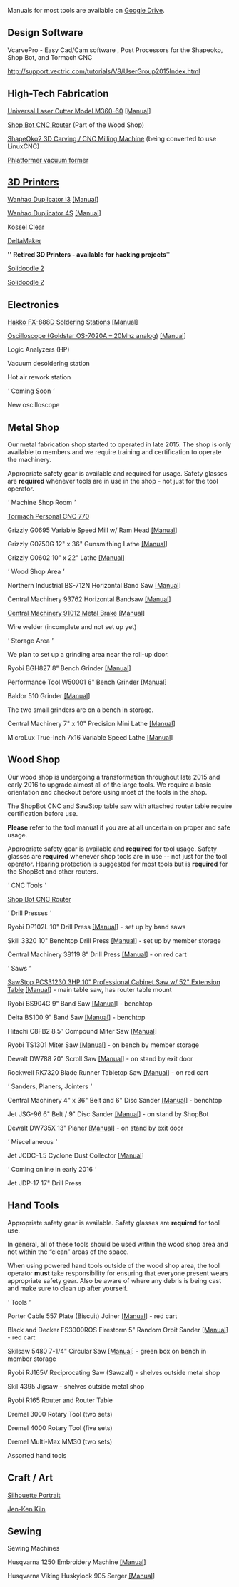 Manuals for most tools are available on [Google Drive](https://drive.google.com/open?id=0B1BiUKpVQf5nR3FycGdnUVJhZGs).

Design Software
---------------

VcarvePro - Easy Cad/Cam software , Post Processors for the Shapeoko, Shop Bot, and Tormach CNC

<http://support.vectric.com/tutorials/V8/UserGroup2015Index.html>

High-Tech Fabrication
---------------------

[Universal Laser Cutter Model M360-60](Laser_Cutter.md "wikilink") [\[Manual](https://drive.google.com/open?id=0B1BiUKpVQf5nOGF1ZzI4QWg4X1k)\]

[Shop Bot CNC Router](Shop_Bot.md "wikilink") (Part of the Wood Shop)

[ShapeOko2 3D Carving / CNC Milling Machine](ShapeOko_2.md "wikilink") (being converted to use LinuxCNC)

[Phlatformer vacuum former](Phlatformer.md "wikilink")

[3D Printers](3D_Printers.md "wikilink")
-------------------------------------

[Wanhao Duplicator i3](Wanhao_Duplicator_i3.md "wikilink") [\[Manual](https://drive.google.com/open?id=0B1BiUKpVQf5nMVdfWG01M3pxNlU)\]

[Wanhao Duplicator 4S](Wanhao_Duplicator_4S.md "wikilink") [\[Manual](https://drive.google.com/open?id=0B1BiUKpVQf5nMVdfWG01M3pxNlU)\]

[Kossel Clear](Kossel_Clear.md "wikilink")

[DeltaMaker](DeltaMaker.md "wikilink")

**'' Retired 3D Printers - available for hacking projects**''

[Solidoodle 2](Solidoodle_2 "wikilink")

[Solidoodle 2](Solidoodle_2 "wikilink")

Electronics
-----------

[Hakko FX-888D Soldering Stations](Hakko_FX-888D_Soldering_Stations.md "wikilink") [\[Manual](https://drive.google.com/open?id=0B1BiUKpVQf5nYkVhUWdlS2ItZ0E)\]

[Oscilloscope (Goldstar OS-7020A – 20Mhz analog)](Goldstar_OS-7020A.md "wikilink") [\[Manual](https://drive.google.com/open?id=0B1BiUKpVQf5nNjJrR0p2YlNXbUU)\]

Logic Analyzers (HP)

Vacuum desoldering station

Hot air rework station

*'* Coming Soon *'*

New oscilloscope

Metal Shop
----------

Our metal fabrication shop started to operated in late 2015. The shop is only available to members and we require training and certification to operate the machinery.

Appropriate safety gear is available and required for usage. Safety glasses are **required** whenever tools are in use in the shop - not just for the tool operator.

*'* Machine Shop Room *'*

[Tormach Personal CNC 770](Tormach_CNC_770 "wikilink")

Grizzly G0695 Variable Speed Mill w/ Ram Head [\[Manual](https://drive.google.com/open?id=0B1BiUKpVQf5nLXNQOHpnQlhBLXc)\]

Grizzly G0750G 12" x 36" Gunsmithing Lathe [\[Manual](https://drive.google.com/open?id=0B1BiUKpVQf5nZnlxYTgzR1JxSlE)\]

Grizzly G0602 10" x 22" Lathe [\[Manual](https://drive.google.com/open?id=0B1BiUKpVQf5nbE5Qd2ZPMU4teTQ)\]

*'* Wood Shop Area *'*

Northern Industrial BS-712N Horizontal Band Saw [\[Manual](https://drive.google.com/open?id=0B1BiUKpVQf5nZEtscC1wNURaOEU)\]

Central Machinery 93762 Horizontal Bandsaw [\[Manual](https://drive.google.com/open?id=0B1BiUKpVQf5nbXVsenVUMVY2aVE)\]

[Central Machinery 91012 Metal Brake](Central_Machinery_91012_Metal_Brake.md "wikilink") [\[Manual](https://drive.google.com/file/d/0B1BiUKpVQf5nb0QzZDh6aGxCTmM/view)\]

Wire welder (incomplete and not set up yet)

*'* Storage Area *'*

We plan to set up a grinding area near the roll-up door.

Ryobi BGH827 8" Bench Grinder [\[Manual](https://drive.google.com/open?id=0B1BiUKpVQf5ncU50ay1vSmRYT0U)\]

Performance Tool W50001 6" Bench Grinder [\[Manual](https://drive.google.com/open?id=0B1BiUKpVQf5nUUJCaWxXX19USmc)\]

Baldor 510 Grinder [\[Manual](https://drive.google.com/open?id=0B1BiUKpVQf5nUUowTXAtcFdXOGs)\]

The two small grinders are on a bench in storage.

Central Machinery 7" x 10" Precision Mini Lathe [\[Manual](https://drive.google.com/open?id=0B1BiUKpVQf5neU4tMTJMRlZOaFk)\]

MicroLux True-Inch 7x16 Variable Speed Lathe [\[Manual](https://drive.google.com/open?id=0B1BiUKpVQf5nbUZoZWRVc2N3d0U)\]

Wood Shop
---------

Our wood shop is undergoing a transformation throughout late 2015 and early 2016 to upgrade almost all of the large tools. We require a basic orientation and checkout before using most of the tools in the shop.

The ShopBot CNC and SawStop table saw with attached router table require certification before use.

**Please** refer to the tool manual if you are at all uncertain on proper and safe usage.

Appropriate safety gear is available and **required** for tool usage. Safety glasses are **required** whenever shop tools are in use -- not just for the tool operator. Hearing protection is suggested for most tools but is **required** for the ShopBot and other routers.

*'* CNC Tools *'*

[Shop Bot CNC Router](Shop_Bot.md "wikilink")

*'* Drill Presses *'*

Ryobi DP102L 10" Drill Press [\[Manual](https://drive.google.com/open?id=0B1BiUKpVQf5nMDdLX1RicGxTVFk)\] - set up by band saws

Skill 3320 10" Benchtop Drill Press [\[Manual](https://drive.google.com/open?id=0B1BiUKpVQf5nTWxIYmRBTUJBUzA)\] - set up by member storage

Central Machinery 38119 8" Drill Press [\[Manual](https://drive.google.com/open?id=0B1BiUKpVQf5neUk5YUU4MUtKRFE)\] - on red cart

*'* Saws *'*

[SawStop PCS31230 3HP 10" Professional Cabinet Saw w/ 52" Extension Table](SawStop.md "wikilink") [\[Manual](https://drive.google.com/open?id=0B1BiUKpVQf5nWG5DSlI5WmtwbGM)\] - main table saw, has router table mount

Ryobi BS904G 9" Band Saw [\[Manual](https://drive.google.com/open?id=0B1BiUKpVQf5nZXRkVUlNenAwTzg)\] - benchtop

Delta BS100 9" Band Saw [\[Manual](https://drive.google.com/open?id=0B1BiUKpVQf5nd0hmQ1N6UlVkOHc)\] - benchtop

Hitachi C8FB2 8.5″ Compound Miter Saw [\[Manual](https://drive.google.com/open?id=0B1BiUKpVQf5nWl9MX0RBTEVCbEk)\]

Ryobi TS1301 Miter Saw [\[Manual](https://drive.google.com/open?id=0B1BiUKpVQf5ncEV5bnVTVHNtUkk)\] - on bench by member storage

Dewalt DW788 20" Scroll Saw [\[Manual](https://drive.google.com/open?id=0B1BiUKpVQf5ndjJoQ3RyWFF5cHc)\] - on stand by exit door

Rockwell RK7320 Blade Runner Tabletop Saw [\[Manual](https://drive.google.com/open?id=0B1BiUKpVQf5nSzRraDVZLVBhWWs)\] - on red cart

*'* Sanders, Planers, Jointers *'*

Central Machinery 4" x 36" Belt and 6" Disc Sander [\[Manual](https://drive.google.com/open?id=0B1BiUKpVQf5nMU9nS3UwUlJ5TU0)\] - benchtop

Jet JSG-96 6" Belt / 9" Disc Sander [\[Manual](https://drive.google.com/open?id=0B1BiUKpVQf5nTVd5OHdsRF9yOHM)\] - on stand by ShopBot

Dewalt DW735X 13" Planer [\[Manual](https://drive.google.com/open?id=0B1BiUKpVQf5naU9HRW1KX0RRNFE)\] - on stand by exit door

*'* Miscellaneous *'*

Jet JCDC-1.5 Cyclone Dust Collector [\[Manual](https://drive.google.com/open?id=0B1BiUKpVQf5nSDZTWWd0MUtNVFU)\]

*'* Coming online in early 2016 *'*

Jet JDP-17 17" Drill Press

Hand Tools
----------

Appropriate safety gear is available. Safety glasses are **required** for tool use.

In general, all of these tools should be used within the wood shop area and not within the “clean” areas of the space.

When using powered hand tools outside of the wood shop area, the tool operator **must** take responsibility for ensuring that everyone present wears appropriate safety gear. Also be aware of where any debris is being cast and make sure to clean up after yourself.

*'* Tools *'*

Porter Cable 557 Plate (Biscuit) Joiner [\[Manual](https://drive.google.com/open?id=0B1BiUKpVQf5nbmNhQno5aUlyVzg)\] - red cart

Black and Decker FS3000ROS Firestorm 5" Random Orbit Sander [\[Manual](https://drive.google.com/open?id=0B1BiUKpVQf5nWmUzaktrYnlqUDQ)\] - red cart

Skilsaw 5480 7-1/4" Circular Saw [\[Manual](https://drive.google.com/open?id=0B1BiUKpVQf5nVzdSdDd0UDFmdGc)\] - green box on bench in member storage

Ryobi RJ165V Reciprocating Saw (Sawzall) - shelves outside metal shop

Skil 4395 Jigsaw - shelves outside metal shop

Ryobi R165 Router and Router Table

Dremel 3000 Rotary Tool (two sets)

Dremel 4000 Rotary Tool (five sets)

Dremel Multi-Max MM30 (two sets)

Assorted hand tools

Craft / Art
-----------

[Silhouette Portrait](Silhouette_Portrait.md "wikilink")

[Jen-Ken Kiln](Jen-Ken_Kiln.md "wikilink")

Sewing
------

Sewing Machines

Husqvarna 1250 Embroidery Machine [\[Manual](https://drive.google.com/open?id=0B1BiUKpVQf5nVEVPaGFQTnQxUU0)\]

Husqvarna Viking Huskylock 905 Serger [\[Manual](https://drive.google.com/open?id=0B1BiUKpVQf5nOG1SZWU2YjhYV0k)\]
